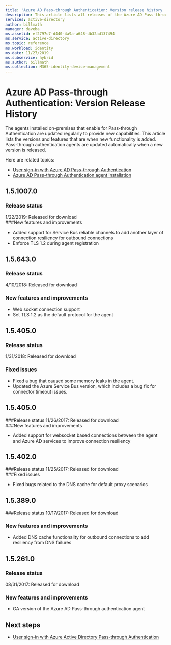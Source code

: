 ```yaml
---
title: 'Azure AD Pass-through Authentication: Version release history | Microsoft Docs'
description: This article lists all releases of the Azure AD Pass-through Authentication agent
services: active-directory
author: billmath
manager: daveba
ms.assetid: ef2797d7-d440-4a9a-a648-db32ad137494
ms.service: active-directory
ms.topic: reference
ms.workload: identity
ms.date: 11/27/2019
ms.subservice: hybrid
ms.author: billmath
ms.collection: M365-identity-device-management
---
```


# Azure AD Pass-through Authentication: Version Release History 
 
The agents installed on-premises that enable for Pass-through Authentication are updated regularly to provide new capabilities. This article lists the versions and features that are when new functionality is added. Pass-through authentication agents are updated automatically when a new version is released. 

Here are related topics: 

- [User sign-in with Azure AD Pass-through Authentication](how-to-connect-pta.md) 
- [Azure AD Pass-through Authentication agent installation](how-to-connect-pta-quick-start.md) 



## 1.5.1007.0 
### Release status 
1/22/2019: Released for download  
###New features and improvements 
- Added support for Service Bus reliable channels to add another layer of connection resiliency for outbound connections 
- Enforce TLS 1.2 during agent registration 

## 1.5.643.0 
### Release status 
4/10/2018: Released for download  
### New features and improvements 
- Web socket connection support 
- Set TLS 1.2 as the default protocol for the agent 
 
## 1.5.405.0 
### Release status 
1/31/2018: Released for download  
### Fixed issues 

- Fixed a bug that caused some memory leaks in the agent. 
- Updated the Azure Service Bus version, which includes a bug fix for connector timeout issues. 
 
## 1.5.405.0 
###Release status 
11/26/2017: Released for download  
###New features and improvements 
- Added support for websocket based connections between the agent and Azure AD services to improve connection resiliency 

## 1.5.402.0 
###Release status 
11/25/2017: Released for download  
###Fixed issues 
- Fixed bugs related to the DNS cache for default proxy scenarios 
 
## 1.5.389.0 
###Release status 
10/17/2017: Released for download  
### New features and improvements 
- Added DNS cache functionality for outbound connections to add resiliency from DNS failures 
 
## 1.5.261.0 
### Release status 
08/31/2017: Released for download  
### New features and improvements 
- GA version of the Azure AD Pass-through authentication agent 

## Next steps

- [User sign-in with Azure Active Directory Pass-through Authentication](how-to-connect-pta.md)